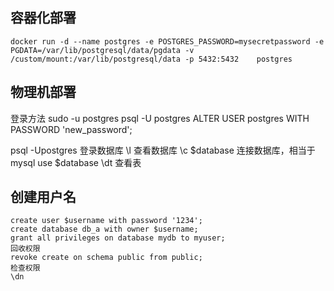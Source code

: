 
## 容器化部署
```
docker run -d --name postgres -e POSTGRES_PASSWORD=mysecretpassword -e PGDATA=/var/lib/postgresql/data/pgdata -v /custom/mount:/var/lib/postgresql/data -p 5432:5432	postgres
```
## 物理机部署
登录方法
sudo -u postgres psql -U postgres
ALTER USER postgres WITH PASSWORD 'new_password';

psql -Upostgres    登录数据库
\l 查看数据库
\c $database 连接数据库，相当于mysql use $database
\dt 查看表

## 创建用户名
```
create user $username with password '1234';
create database db_a with owner $username;
grant all privileges on database mydb to myuser;
回收权限
revoke create on schema public from public;
检查权限
\dn

```
